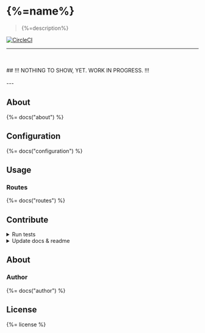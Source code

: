 # {%=name%}

> {%=description%}

[![CircleCI](https://img.shields.io/circleci/project/github/sammler/auth-service.svg)](https://circleci.com/gh/sammler/auth-service)

---
<br/>
<br/>
## !!! NOTHING TO SHOW, YET. WORK IN PROGRESS. !!!
<br/>
<br/>
---

## About
{%= docs("about") %}

## Configuration
{%= docs("configuration") %}

## Usage

### Routes
{%= docs("routes") %}

## Contribute

<details>
<summary>Run tests</summary>

{%= docs("tests") %}
</details>

<details>
<summary>Update docs & readme</summary>

{%= docs("building-docs") %}
</details>


## About

### Author
{%= docs("author") %}

## License
{%= license %}
